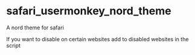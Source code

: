 # safari_usermonkey_nord_theme
A nord theme for safari

If you want to disable on certain websites add to disabled websites in the script
